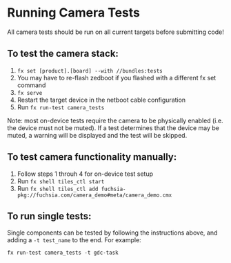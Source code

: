 # Running Camera Tests

All camera tests should be run on all current targets before submitting code!

## To test the camera stack:

1. `fx set [product].[board] --with //bundles:tests`
2. You may have to re-flash zedboot if you flashed with a different fx set command
3. `fx serve`
4. Restart the target device in the netboot cable configuration
5. Run `fx run-test camera_tests`

Note: most on-device tests require the camera to be physically enabled (i.e. the device must not be
muted). If a test determines that the device may be muted, a warning will be displayed and the test
will be skipped.


## To test camera functionality manually:

1. Follow steps 1 throuh 4 for on-device test setup
2. Run `fx shell tiles_ctl start`
3. Run `fx shell tiles_ctl add fuchsia-pkg://fuchsia.com/camera_demo#meta/camera_demo.cmx`


## To run single tests:
Single components can be tested by following the instructions above, and
adding a ```-t test_name``` to the end.  For example:

    fx run-test camera_tests -t gdc-task


